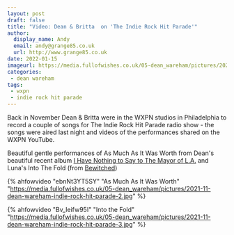 ```yaml
---
layout: post
draft: false
title: "Video: Dean & Britta  on 'The Indie Rock Hit Parade'"
author:
  display_name: Andy
  email: andy@grange85.co.uk
  url: http://www.grange85.co.uk
date: 2022-01-15
imageurl: https://media.fullofwishes.co.uk/05-dean_wareham/pictures/2021-11-dean-wareham-indie-rock-hit-parade-3.jpg
categories:
 - dean wareham
tags:
 - wxpn
 - indie rock hit parade
---
```

Back in November Dean & Britta were in the WXPN studios in Philadelphia to record a couple of songs for The Indie Rock Hit Parade radio show - the songs were aired last night and videos of the performances shared on the WXPN YouTube.

Beautiful gentle performances of As Much As It Was Worth from Dean's beautiful recent album [I Have Nothing to Say to The Mayor of L.A.](/database/dean-and-britta/dean-wareham-releases/dean-wareham-i-have-nothing-to-say-to-the-mayor-of-la/) and Luna's Into The Fold (from [Bewitched](https://www.fullofwishes.co.uk/database/luna/releases/luna-bewitched/))

{% ahfowvideo "ebnNt3YT5SY" "As Much As It Was Worth" "https://media.fullofwishes.co.uk/05-dean_wareham/pictures/2021-11-dean-wareham-indie-rock-hit-parade-2.jpg" %}

{% ahfowvideo "Bv_Ieifw95I" "Into the Fold" "https://media.fullofwishes.co.uk/05-dean_wareham/pictures/2021-11-dean-wareham-indie-rock-hit-parade-3.jpg" %}
